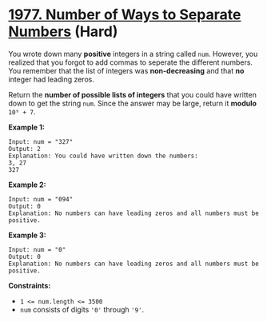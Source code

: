 # [1977. Number of Ways to Separate Numbers][link] (Hard)

[link]: https://leetcode.com/problems/number-of-ways-to-separate-numbers/

You wrote down many **positive** integers in a string called `num`. However, you realized that you
forgot to add commas to seperate the different numbers. You remember that the list of integers was
**non-decreasing** and that **no** integer had leading zeros.

Return the **number of possible lists of integers** that you could have written down to get the
string  `num`. Since the answer may be large, return it **modulo** `10⁹ + 7`.

**Example 1:**

```
Input: num = "327"
Output: 2
Explanation: You could have written down the numbers:
3, 27
327
```

**Example 2:**

```
Input: num = "094"
Output: 0
Explanation: No numbers can have leading zeros and all numbers must be positive.
```

**Example 3:**

```
Input: num = "0"
Output: 0
Explanation: No numbers can have leading zeros and all numbers must be positive.
```

**Constraints:**

- `1 <= num.length <= 3500`
- `num` consists of digits `'0'` through `'9'`.
